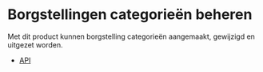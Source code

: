 # Borgstellingen categorieën beheren

Met dit product kunnen borgstelling categorieën aangemaakt, gewijzigd en uitgezet worden.

* [API](product.openapi.yml)